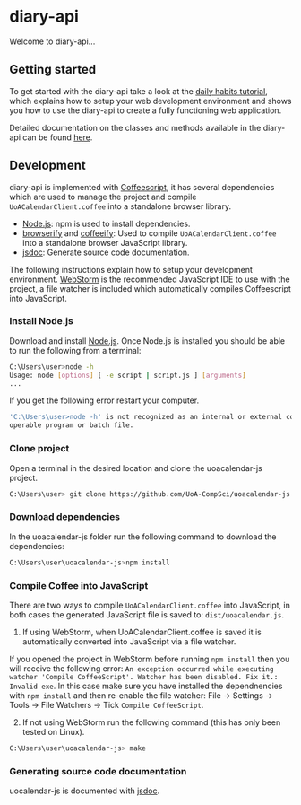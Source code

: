 # diary-api

Welcome to diary-api...

## Getting started

To get started with the diary-api take a look at the [daily habits tutorial](https://github.com/jdddog/daily-habits/wiki), which explains how to setup your web development environment and shows you how to use the diary-api to create a fully functioning web application.

Detailed documentation on the classes and methods available in the diary-api can be found [here](http://jdddog.github.io/diary-api/).

## Development

diary-api is implemented with [Coffeescript](http://coffeescript.org/), it has several dependencies which are used to manage the project and compile `UoACalendarClient.coffee` into a standalone browser library.

* [Node.js](https://nodejs.org/en/): npm is used to install dependencies.
* [browserify](http://browserify.org/) and [coffeeify](https://www.npmjs.com/package/coffeeify): Used to compile `UoACalendarClient.coffee` into a standalone browser JavaScript library.
* [jsdoc](http://usejsdoc.org/): Generate source code documentation.

The following instructions explain how to setup your development environment. [WebStorm](https://www.jetbrains.com/webstorm/) is the recommended JavaScript IDE to use with the project, a file watcher is included which automatically compiles Coffeescript into JavaScript.

### Install Node.js

Download and install [Node.js](https://nodejs.org/en/). Once Node.js is installed you should be able to run the following from a terminal:

```bash
C:\Users\user>node -h
Usage: node [options] [ -e script | script.js ] [arguments]
...
```
If you get the following error restart your computer.

```bash
'C:\Users\user>node -h' is not recognized as an internal or external command,
operable program or batch file.
```

### Clone project
Open a terminal in the desired location and clone the uoacalendar-js project.

```bash
C:\Users\user> git clone https://github.com/UoA-CompSci/uoacalendar-js.git
```

### Download dependencies
In the uoacalendar-js folder run the following command to download the dependencies:

```bash
C:\Users\user\uoacalendar-js>npm install
```

### Compile Coffee into JavaScript

There are two ways to compile `UoACalendarClient.coffee` into JavaScript, in both cases the generated JavaScript file is saved to: `dist/uoacalendar.js`.

1) If using WebStorm, when UoACalendarClient.coffee is saved it is automatically converted into JavaScript via a file watcher. 

If you opened the project in WebStorm before running `npm install` then you will receive the following error: `An exception occurred while executing watcher 'Compile CoffeeScript'. Watcher has been disabled. Fix it.: Invalid exe`. In this case make sure you have installed the dependnencies with `npm install` and then re-enable the file watcher: File -> Settings -> Tools -> File Watchers -> Tick `Compile CoffeeScript`.

2) If not using WebStorm run the following command (this has only been tested on Linux).

```bash
C:\Users\user\uoacalendar-js> make
```

### Generating source code documentation

uocalendar-js is documented with [jsdoc](http://usejsdoc.org/).




